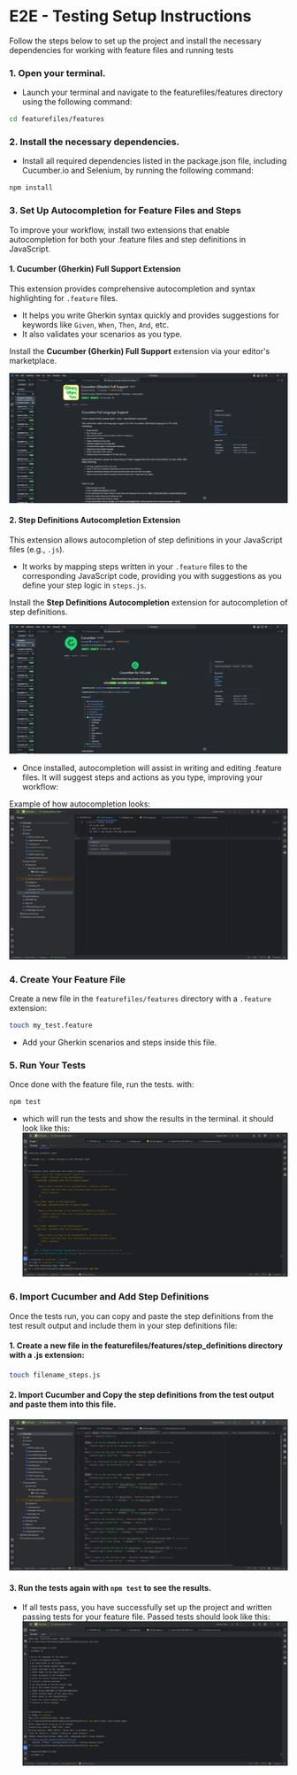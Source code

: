 # E2E - Testing Setup Instructions

Follow the steps below to set up the project and install the necessary dependencies for working with feature files and running tests

### 1. Open your terminal.
- Launch your terminal and navigate to the featurefiles/features directory using the following command:
```bash
cd featurefiles/features
```
### 2. Install the necessary dependencies.
- Install all required dependencies listed in the package.json file, including Cucumber.io and Selenium, by running the following command:
```bash
npm install
```
### 3. Set Up Autocompletion for Feature Files and Steps

To improve your workflow, install two extensions that enable autocompletion for both your .feature files and step definitions in JavaScript.

#### 1. Cucumber (Gherkin) Full Support Extension
This extension provides comprehensive autocompletion and syntax highlighting for `.feature` files.

- It helps you write Gherkin syntax quickly and provides suggestions for keywords like `Given`, `When`, `Then`, `And`, etc.
- It also validates your scenarios as you type.

Install the **Cucumber (Gherkin) Full Support** extension via your editor's marketplace.

![Screenshot](/docs/cucumberFullSupport.png)

#### 2. Step Definitions Autocompletion Extension
This extension allows autocompletion of step definitions in your JavaScript files (e.g., `.js`).

- It works by mapping steps written in your `.feature` files to the corresponding JavaScript code, providing you with suggestions as you define your step logic in `steps.js`.

Install the **Step Definitions Autocompletion** extension for autocompletion of step definitions.

![Screenshot](/docs/cucumberExten.png)

- Once installed, autocompletion will assist in writing and editing .feature files. It will suggest steps and actions as you type, improving your workflow:

Example of how autocompletion looks: ![Screenshot](/docs/autocompletion.png)

### 4. Create Your Feature File

Create a new file in the `featurefiles/features` directory with a `.feature` extension:

```bash
touch my_test.feature
```
- Add your Gherkin scenarios and steps inside this file.
### 5. Run Your Tests
Once done with the feature file, run the tests. with:
```bash
npm test
```
- which will run the tests and show the results in the terminal. it should look like this:
![Screenshot](/docs/partiallyPassedTests.png)

### 6. Import Cucumber and Add Step Definitions
Once the tests run, you can copy and paste the step definitions from the test result output and include them in your step definitions file:
#### 1. Create a new file in the featurefiles/features/step_definitions directory with a .js extension:
```bash
touch filename_steps.js
```
#### 2. Import Cucumber and Copy the step definitions from the test output and paste them into this file. 
![Screenshot](/docs/jsFile.png)
#### 3. Run the tests again with `npm test` to see the results.
- If all tests pass, you have successfully set up the project and written passing tests for your feature file. Passed tests should look like this:
![Screenshot](/docs/passedTest.png)
 